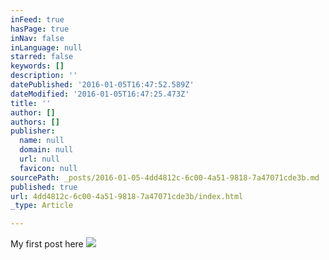 ```yaml
---
inFeed: true
hasPage: true
inNav: false
inLanguage: null
starred: false
keywords: []
description: ''
datePublished: '2016-01-05T16:47:52.589Z'
dateModified: '2016-01-05T16:47:25.473Z'
title: ''
author: []
authors: []
publisher:
  name: null
  domain: null
  url: null
  favicon: null
sourcePath: _posts/2016-01-05-4dd4812c-6c00-4a51-9818-7a47071cde3b.md
published: true
url: 4dd4812c-6c00-4a51-9818-7a47071cde3b/index.html
_type: Article

---
```

My first post here
![](https://the-grid-user-content.s3-us-west-2.amazonaws.com/eae1b1f6-d87f-4c23-9429-67fcfa0c3fe9.jpg)